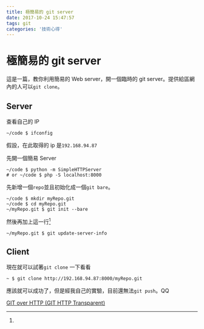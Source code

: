 ```yaml
---
title: 極簡易的 git server
date: 2017-10-24 15:47:57
tags: git
categories: '技術心得'
---
```


# 極簡易的 git server

這是一篇，教你利用簡易的 Web server，開一個臨時的 git server。提供給區網內的人可以`git clone`。

## Server

查看自己的 IP

```shell=
~/code $ ifconfig
```

假設，在此取得的 ip 是`192.168.94.87`

先開一個簡易 Server

```shell=
~/code $ python -m SimpleHTTPServer
# or ~/code $ php -S localhost:8000
```

先新增一個`repo`並且初始化成一個`git bare`。

```shell=
~/code $ mkdir myRepo.git
~/code $ cd myRepo.git
~/myRepo.git $ git init --bare
```

然後再加上這一行[^1]

```shell=
~/myRepo.git $ git update-server-info
```

## Client

現在就可以試著`git clone` 一下看看

```shell=
~ $ git clone http://192.168.94.87:8000/myRepo.git
```

應該就可以成功了，但是經我自己的實驗，目前還無法`git push`。QQ

[^1]:

  [GIT over HTTP (GIT HTTP Transparent)](http://blog.xuite.net/zack_pan/blog/65273998-GIT+over+HTTP+%28GIT+HTTP+Transparent%29)
